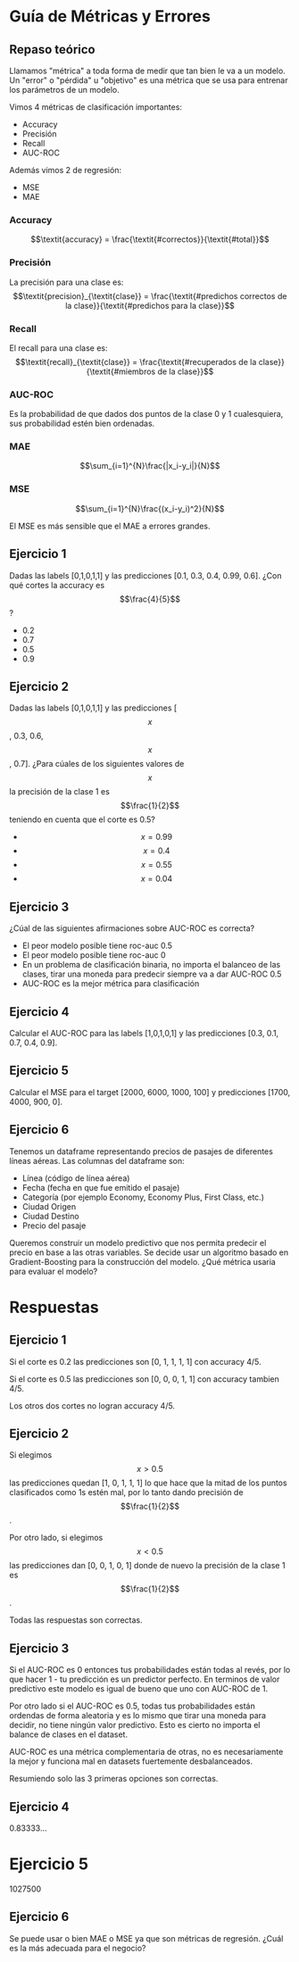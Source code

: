 # Guía de Métricas y Errores

## Repaso teórico

Llamamos "métrica" a toda forma de medir que tan bien le va a un modelo. Un "error" o "pérdida" u "objetivo" es una métrica que se usa para entrenar los parámetros de un modelo.

Vimos 4 métricas de clasificación importantes:
* Accuracy
* Precisión
* Recall
* AUC-ROC

Además vimos 2 de regresión:
* MSE
* MAE

### Accuracy

$$\textit{accuracy} = \frac{\textit{#correctos}}{\textit{#total}}$$

### Precisión

La precisión para una clase es:
$$\textit{precision}_{\textit{clase}} = \frac{\textit{#predichos correctos de la clase}}{\textit{#predichos para la clase}}$$

### Recall

El recall para una clase es:
$$\textit{recall}_{\textit{clase}} = \frac{\textit{#recuperados de la clase}}{\textit{#miembros de la clase}}$$

### AUC-ROC

Es la probabilidad de que dados dos puntos de la clase 0 y 1 cualesquiera, sus probabilidad estén bien ordenadas.

### MAE

$$\sum_{i=1}^{N}\frac{|x_i-y_i|}{N}$$

### MSE

$$\sum_{i=1}^{N}\frac{(x_i-y_i)^2}{N}$$

El MSE es más sensible que el MAE a errores grandes.

## Ejercicio 1

Dadas las labels [0,1,0,1,1] y las predicciones [0.1, 0.3, 0.4, 0.99, 0.6]. ¿Con qué cortes la accuracy es $$\frac{4}{5}$$?
* 0.2
* 0.7
* 0.5
* 0.9

## Ejercicio 2

Dadas las labels [0,1,0,1,1] y las predicciones [$$x$$, 0.3, 0.6, $$x$$, 0.7]. ¿Para cúales de los siguientes valores de $$x$$ la precisión de la clase 1 es $$\frac{1}{2}$$ teniendo en cuenta que el corte es 0.5?
* $$x=0.99$$
* $$x=0.4$$
* $$x=0.55$$
* $$x=0.04$$

## Ejercicio 3

¿Cúal de las siguientes afirmaciones sobre AUC-ROC es correcta?

* El peor modelo posible tiene roc-auc 0.5
* El peor modelo posible tiene roc-auc 0
* En un problema de clasificación binaria, no importa el balanceo de las clases, tirar una moneda para predecir siempre va a dar AUC-ROC 0.5
* AUC-ROC es la mejor métrica para clasificación

## Ejercicio 4

Calcular el AUC-ROC para las labels [1,0,1,0,1] y las predicciones [0.3, 0.1, 0.7, 0.4, 0.9].

## Ejercicio 5

Calcular el MSE para el target [2000, 6000, 1000, 100] y predicciones [1700, 4000, 900, 0].

## Ejercicio 6

Tenemos un dataframe representando precios de pasajes de diferentes líneas aéreas. Las columnas del dataframe son:

* Línea (código de línea aérea)
* Fecha (fecha en que fue emitido el pasaje)
* Categoría (por ejemplo Economy, Economy Plus, First Class, etc.)
* Ciudad Origen
* Ciudad Destino
* Precio del pasaje

Queremos construir un modelo predictivo que nos permita predecir el precio en base a las otras variables. Se decide usar un algoritmo basado en Gradient-Boosting para la construcción del modelo. ¿Qué métrica usaria para evaluar el modelo?

# Respuestas

## Ejercicio 1

Si el corte es 0.2 las predicciones son [0, 1, 1, 1, 1] con accuracy 4/5.

Si el corte es 0.5 las predicciones son [0, 0, 0, 1, 1] con accuracy tambien 4/5.

Los otros dos cortes no logran accuracy 4/5.

## Ejercicio 2

Si elegimos $$x > 0.5$$ las predicciones quedan [1, 0, 1, 1, 1] lo que hace que la mitad de los puntos clasificados como 1s estén mal, por lo tanto dando precisión de $$\frac{1}{2}$$.

Por otro lado, si elegimos $$x < 0.5$$ las predicciones dan [0, 0, 1, 0, 1] donde de nuevo la precisión de la clase 1 es $$\frac{1}{2}$$.

Todas las respuestas son correctas.

## Ejercicio 3

Si el AUC-ROC es 0 entonces tus probabilidades están todas al revés, por lo que hacer 1 - tu predicción es un predictor perfecto. En terminos de valor predictivo este modelo es igual de bueno que uno con AUC-ROC de 1.

Por otro lado si el AUC-ROC es 0.5, todas tus probabilidades están ordendas de forma aleatoria y es lo mismo que tirar una moneda para decidir, no tiene ningún valor predictivo. Esto es cierto no importa el balance de clases en el dataset.

AUC-ROC es una métrica complementaria de otras, no es necesariamente la mejor y funciona mal en datasets fuertemente desbalanceados.

Resumiendo solo las 3 primeras opciones son correctas.

## Ejercicio 4

0.83333...

# Ejercicio 5

1027500

## Ejercicio 6

Se puede usar o bien MAE o MSE ya que son métricas de regresión. ¿Cuál es la más adecuada para el negocio?
